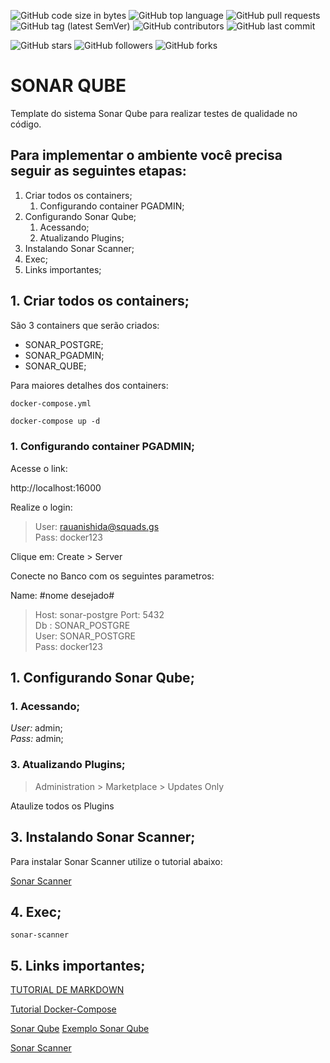 ![GitHub code size in bytes](https://img.shields.io/github/languages/code-size/rauanisanfelice/sonar-qube.svg)
![GitHub top language](https://img.shields.io/github/languages/top/rauanisanfelice/sonar-qube.svg)
![GitHub pull requests](https://img.shields.io/github/issues-pr/rauanisanfelice/sonar-qube.svg)
![GitHub tag (latest SemVer)](https://img.shields.io/github/tag/rauanisanfelice/sonar-qube.svg)
![GitHub contributors](https://img.shields.io/github/contributors/rauanisanfelice/sonar-qube.svg)
![GitHub last commit](https://img.shields.io/github/last-commit/rauanisanfelice/sonar-qube.svg)

![GitHub stars](https://img.shields.io/github/stars/rauanisanfelice/sonar-qube.svg?style=social)
![GitHub followers](https://img.shields.io/github/followers/rauanisanfelice.svg?style=social)
![GitHub forks](https://img.shields.io/github/forks/rauanisanfelice/sonar-qube.svg?style=social)
<!------------------------------->
# SONAR QUBE

Template do sistema Sonar Qube para realizar testes de qualidade no código.

<!------------------------------->
## Para implementar o ambiente você precisa seguir as seguintes etapas:


1. Criar todos os containers;
    1. Configurando container PGADMIN;
2. Configurando Sonar Qube;
    1. Acessando;
    2. Atualizando Plugins;
3. Instalando Sonar Scanner;
4. Exec;
5. Links importantes;

<!------------------------------->
## 1. **Criar todos os containers;**

São 3 containers que serão criados:

* SONAR_POSTGRE;
* SONAR_PGADMIN;
* SONAR_QUBE;

Para maiores detalhes dos containers:
```
docker-compose.yml
```

```dockerfile
docker-compose up -d
```

<!------------------------------->
### 1. **Configurando container PGADMIN;**

Acesse o link:

http://localhost:16000

Realize o login:
>User: rauanishida@squads.gs  
>Pass: docker123

Clique em: Create > Server

Conecte no Banco com os seguintes parametros:  

Name: #nome desejado#  
>Host: sonar-postgre 
>Port: 5432  
>Db  : SONAR_POSTGRE  
>User: SONAR_POSTGRE  
>Pass: docker123

## 1. **Configurando Sonar Qube;**
### 1. **Acessando;**

*User:* admin;  
*Pass:* admin;  

### 3. **Atualizando Plugins;**

> Administration > Marketplace > Updates Only

Ataulize todos os Plugins

## 3. **Instalando Sonar Scanner;**

Para instalar Sonar Scanner utilize o tutorial abaixo:

[Sonar Scanner](https://docs.sonarqube.org/display/SCAN)

## 4. **Exec;**

```console
sonar-scanner
```

## 5. **Links importantes;**

[TUTORIAL DE MARKDOWN](https://www.markdownguide.org/basic-syntax/)

[Tutorial Docker-Compose](https://docs.docker.com/v17.09/compose/compose-file/#environment)

[Sonar Qube](https://hub.docker.com/_/sonarqube)
[Exemplo Sonar Qube](https://github.com/SonarSource/docker-sonarqube/blob/master/recipes/docker-compose-postgres-example.yml)

[Sonar Scanner](https://hub.docker.com/r/skilldlabs/sonar-scanner)